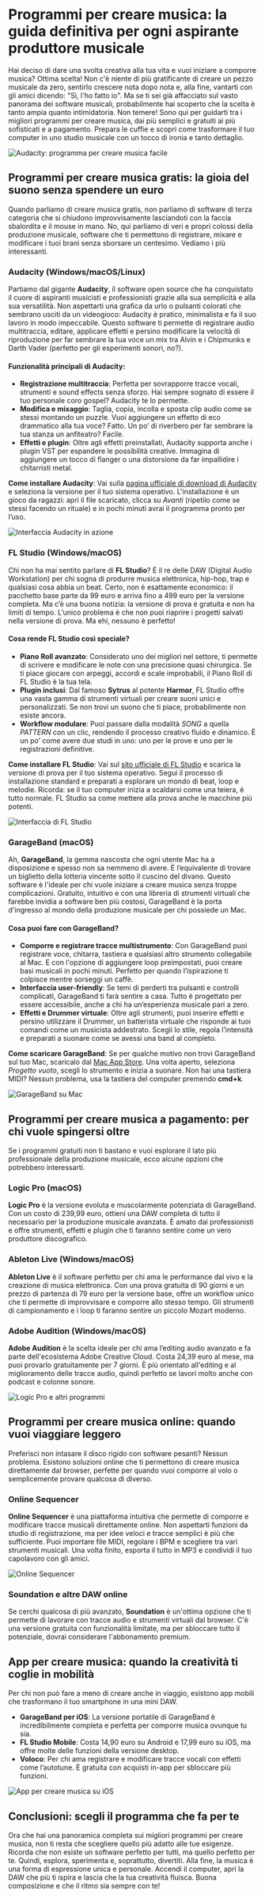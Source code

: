 # Programmi per creare musica: la guida definitiva per ogni aspirante produttore musicale

Hai deciso di dare una svolta creativa alla tua vita e vuoi iniziare a comporre musica? Ottima scelta! Non c'è niente di più gratificante di creare un pezzo musicale da zero, sentirlo crescere nota dopo nota e, alla fine, vantarti con gli amici dicendo: "Sì, l'ho fatto io". Ma se ti sei già affacciato sul vasto panorama dei software musicali, probabilmente hai scoperto che la scelta è tanto ampia quanto intimidatoria. Non temere! Sono qui per guidarti tra i migliori programmi per creare musica, dai più semplici e gratuiti ai più sofisticati e a pagamento. Prepara le cuffie e scopri come trasformare il tuo computer in uno studio musicale con un tocco di ironia e tanto dettaglio.

![Audacity: programma per creare musica facile](/guide-img/output/215529be.jpg)

## Programmi per creare musica gratis: la gioia del suono senza spendere un euro

Quando parliamo di creare musica gratis, non parliamo di software di terza categoria che si chiudono improvvisamente lasciandoti con la faccia sbalordita e il mouse in mano. No, qui parliamo di veri e propri colossi della produzione musicale, software che ti permettono di registrare, mixare e modificare i tuoi brani senza sborsare un centesimo. Vediamo i più interessanti.

### Audacity (Windows/macOS/Linux)

Partiamo dal gigante **Audacity**, il software open source che ha conquistato il cuore di aspiranti musicisti e professionisti grazie alla sua semplicità e alla sua versatilità. Non aspettarti una grafica da urlo o pulsanti colorati che sembrano usciti da un videogioco: Audacity è pratico, minimalista e fa il suo lavoro in modo impeccabile. Questo software ti permette di registrare audio multitraccia, editare, applicare effetti e persino modificare la velocità di riproduzione per far sembrare la tua voce un mix tra Alvin e i Chipmunks e Darth Vader (perfetto per gli esperimenti sonori, no?).

#### Funzionalità principali di Audacity:

- **Registrazione multitraccia**: Perfetta per sovrapporre tracce vocali, strumenti e sound effects senza sforzo. Hai sempre sognato di essere il tuo personale coro gospel? Audacity te lo permette.
- **Modifica e mixaggio**: Taglia, copia, incolla e sposta clip audio come se stessi montando un puzzle. Vuoi aggiungere un effetto di eco drammatico alla tua voce? Fatto. Un po’ di riverbero per far sembrare la tua stanza un anfiteatro? Facile.
- **Effetti e plugin**: Oltre agli effetti preinstallati, Audacity supporta anche i plugin VST per espandere le possibilità creative. Immagina di aggiungere un tocco di flanger o una distorsione da far impallidire i chitarristi metal.

**Come installare Audacity**: Vai sulla [pagina ufficiale di download di Audacity](https://www.fosshub.com/Audacity.html) e seleziona la versione per il tuo sistema operativo. L'installazione è un gioco da ragazzi: apri il file scaricato, clicca su *Avanti* (ripetilo come se stessi facendo un rituale) e in pochi minuti avrai il programma pronto per l’uso.

![Interfaccia Audacity in azione](/guide-img/output/215529be.jpg)

### FL Studio (Windows/macOS)

Chi non ha mai sentito parlare di **FL Studio**? È il re delle DAW (Digital Audio Workstation) per chi sogna di produrre musica elettronica, hip-hop, trap e qualsiasi cosa abbia un beat. Certo, non è esattamente economico: il pacchetto base parte da 99 euro e arriva fino a 499 euro per la versione completa. Ma c’è una buona notizia: la versione di prova è gratuita e non ha limiti di tempo. L’unico problema è che non puoi riaprire i progetti salvati nella versione di prova. Ma ehi, nessuno è perfetto!

#### Cosa rende FL Studio così speciale?

- **Piano Roll avanzato**: Considerato uno dei migliori nel settore, ti permette di scrivere e modificare le note con una precisione quasi chirurgica. Se ti piace giocare con arpeggi, accordi e scale improbabili, il Piano Roll di FL Studio è la tua tela.
- **Plugin inclusi**: Dal famoso **Sytrus** al potente **Harmor**, FL Studio offre una vasta gamma di strumenti virtuali per creare suoni unici e personalizzati. Se non trovi un suono che ti piace, probabilmente non esiste ancora.
- **Workflow modulare**: Puoi passare dalla modalità *SONG* a quella *PATTERN* con un clic, rendendo il processo creativo fluido e dinamico. È un po’ come avere due studi in uno: uno per le prove e uno per le registrazioni definitive.

**Come installare FL Studio**: Vai sul [sito ufficiale di FL Studio](https://www.image-line.com/fl-studio-download/) e scarica la versione di prova per il tuo sistema operativo. Segui il processo di installazione standard e preparati a esplorare un mondo di beat, loop e melodie. Ricorda: se il tuo computer inizia a scaldarsi come una teiera, è tutto normale. FL Studio sa come mettere alla prova anche le macchine più potenti.

![Interfaccia di FL Studio](/guide-img/output/5c7f5320.jpg)

### GarageBand (macOS)

Ah, **GarageBand**, la gemma nascosta che ogni utente Mac ha a disposizione e spesso non sa nemmeno di avere. È l’equivalente di trovare un biglietto della lotteria vincente sotto il cuscino del divano. Questo software è l'ideale per chi vuole iniziare a creare musica senza troppe complicazioni. Gratuito, intuitivo e con una libreria di strumenti virtuali che farebbe invidia a software ben più costosi, GarageBand è la porta d'ingresso al mondo della produzione musicale per chi possiede un Mac.

#### Cosa puoi fare con GarageBand?

- **Comporre e registrare tracce multistrumento**: Con GarageBand puoi registrare voce, chitarra, tastiera e qualsiasi altro strumento collegabile al Mac. E con l'opzione di aggiungere loop preimpostati, puoi creare basi musicali in pochi minuti. Perfetto per quando l’ispirazione ti colpisce mentre sorseggi un caffè.
- **Interfaccia user-friendly**: Se temi di perderti tra pulsanti e controlli complicati, GarageBand ti farà sentire a casa. Tutto è progettato per essere accessibile, anche a chi ha un’esperienza musicale pari a zero.
- **Effetti e Drummer virtuale**: Oltre agli strumenti, puoi inserire effetti e persino utilizzare il Drummer, un batterista virtuale che risponde ai tuoi comandi come un musicista addestrato. Scegli lo stile, regola l’intensità e preparati a suonare come se avessi una band al completo.

**Come scaricare GarageBand**: Se per qualche motivo non trovi GarageBand sul tuo Mac, scaricalo dal [Mac App Store](https://apps.apple.com/it/app/garageband/id682658836?mt=12). Una volta aperto, seleziona *Progetto vuoto*, scegli lo strumento e inizia a suonare. Non hai una tastiera MIDI? Nessun problema, usa la tastiera del computer premendo **cmd+k**.

![GarageBand su Mac](/guide-img/output/94b0e0e2.jpg)

## Programmi per creare musica a pagamento: per chi vuole spingersi oltre

Se i programmi gratuiti non ti bastano e vuoi esplorare il lato più professionale della produzione musicale, ecco alcune opzioni che potrebbero interessarti.

### Logic Pro (macOS)

**Logic Pro** è la versione evoluta e muscolarmente potenziata di GarageBand. Con un costo di 239,99 euro, ottieni una DAW completa di tutto il necessario per la produzione musicale avanzata. È amato dai professionisti e offre strumenti, effetti e plugin che ti faranno sentire come un vero produttore discografico.

### Ableton Live (Windows/macOS)

**Ableton Live** è il software perfetto per chi ama le performance dal vivo e la creazione di musica elettronica. Con una prova gratuita di 90 giorni e un prezzo di partenza di 79 euro per la versione base, offre un workflow unico che ti permette di improvvisare e comporre allo stesso tempo. Gli strumenti di campionamento e i loop ti faranno sentire un piccolo Mozart moderno.

### Adobe Audition (Windows/macOS)

**Adobe Audition** è la scelta ideale per chi ama l’editing audio avanzato e fa parte dell'ecosistema Adobe Creative Cloud. Costa 24,39 euro al mese, ma puoi provarlo gratuitamente per 7 giorni. È più orientato all'editing e al miglioramento delle tracce audio, quindi perfetto se lavori molto anche con podcast e colonne sonore.

![Logic Pro e altri programmi](/guide-img/output/5a1ccf6c.jpg)

## Programmi per creare musica online: quando vuoi viaggiare leggero

Preferisci non intasare il disco rigido con software pesanti? Nessun problema. Esistono soluzioni online che ti permettono di creare musica direttamente dal browser, perfette per quando vuoi comporre al volo o semplicemente provare qualcosa di diverso.

### Online Sequencer

**Online Sequencer** è una piattaforma intuitiva che permette di comporre e modificare tracce musicali direttamente online. Non aspettarti funzioni da studio di registrazione, ma per idee veloci e tracce semplici è più che sufficiente. Puoi importare file MIDI, regolare i BPM e scegliere tra vari strumenti musicali. Una volta finito, esporta il tutto in MP3 e condividi il tuo capolavoro con gli amici.

![Online Sequencer](/guide-img/output/88e50569.jpg)

### Soundation e altre DAW online

Se cerchi qualcosa di più avanzato, **Soundation** è un'ottima opzione che ti permette di lavorare con tracce audio e strumenti virtuali dal browser. C'è una versione gratuita con funzionalità limitate, ma per sbloccare tutto il potenziale, dovrai considerare l'abbonamento premium.

## App per creare musica: quando la creatività ti coglie in mobilità

Per chi non può fare a meno di creare anche in viaggio, esistono app mobili che trasformano il tuo smartphone in una mini DAW.

- **GarageBand per iOS**: La versione portatile di GarageBand è incredibilmente completa e perfetta per comporre musica ovunque tu sia.
- **FL Studio Mobile**: Costa 14,90 euro su Android e 17,99 euro su iOS, ma offre molte delle funzioni della versione desktop.
- **Voloco**: Per chi ama registrare e modificare tracce vocali con effetti come l’autotune. È gratuita con acquisti in-app per sbloccare più funzioni.

![App per creare musica su iOS](/guide-img/output/9f04b883.jpg)

## Conclusioni: scegli il programma che fa per te

Ora che hai una panoramica completa sui migliori programmi per creare musica, non ti resta che scegliere quello più adatto alle tue esigenze. Ricorda che non esiste un software perfetto per tutti, ma quello perfetto per te. Quindi, esplora, sperimenta e, soprattutto, divertiti. Alla fine, la musica è una forma di espressione unica e personale. Accendi il computer, apri la DAW che più ti ispira e lascia che la tua creatività fluisca. Buona composizione e che il ritmo sia sempre con te!

